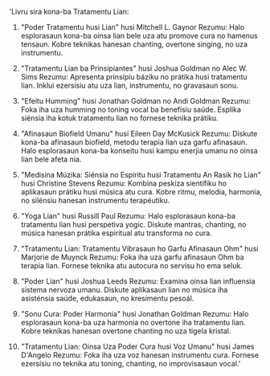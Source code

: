 'Livru sira kona-ba Tratamentu Lian:

1. "Poder Tratamentu husi Lian" husi Mitchell L. Gaynor
Rezumu: Halo esplorasaun kona-ba oinsa lian bele uza atu promove cura no hamenus tensaun. Kobre teknikas hanesan chanting, overtone singing, no uza instrumentu.

2. "Tratamentu Lian ba Prinsipiantes" husi Joshua Goldman no Alec W. Sims
Rezumu: Apresenta prinsípiu báziku no prátika husi tratamentu lian. Inklui ezersísiu atu uza lian, instrumentu, no gravasaun sonu.

3. "Efeitu Humming" husi Jonathan Goldman no Andi Goldman
Rezumu: Foka iha uza humming no toning vocal ba benefísiu saúde. Esplika siénsia iha kotuk tratamentu lian no fornese teknika prátiku.

4. "Afinasaun Biofield Umanu" husi Eileen Day McKusick
Rezumu: Diskute kona-ba afinasaun biofield, metodu terapia lian uza garfu afinasaun. Halo esplorasaun kona-ba konseitu husi kampu enerjia umanu no oinsa lian bele afeta nia.

5. "Medisina Múzika: Siénsia no Espíritu husi Tratamentu An Rasik ho Lian" husi Christine Stevens
Rezumu: Kombina peskiza sientífiku ho aplikasaun prátiku husi música atu cura. Kobre ritmu, melodia, harmonia, no silénsiu hanesan instrumentu terapéutiku.

6. "Yoga Lian" husi Russill Paul
Rezumu: Halo esplorasaun kona-ba tratamentu lian husi perspetiva yogic. Diskute mantras, chanting, no música hanesan prátika espiritual atu transforma no cura.

7. "Tratamentu Lian: Tratamentu Vibrasaun ho Garfu Afinasaun Ohm" husi Marjorie de Muynck
Rezumu: Foka iha uza garfu afinasaun Ohm ba terapia lian. Fornese teknika atu autocura no servisu ho ema seluk.

8. "Poder Lian" husi Joshua Leeds
Rezumu: Examina oinsa lian influensia sistema nervoza umanu. Diskute aplikasaun lian no música iha asisténsia saúde, edukasaun, no kresimentu pesoál.

9. "Sonu Cura: Poder Harmonia" husi Jonathan Goldman
Rezumu: Halo esplorasaun kona-ba uza harmonia no overtone iha tratamentu lian. Kobre teknikas hanesan overtone chanting no uza tigela kristal.

10. "Tratamentu Lian: Oinsa Uza Poder Cura husi Voz Umanu" husi James D'Angelo
Rezumu: Foka iha uza voz hanesan instrumentu cura. Fornese ezersísiu no teknika atu toning, chanting, no improvisasaun vocal.'